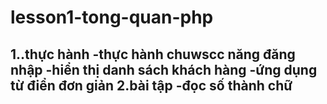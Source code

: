 # lesson1-tong-quan-php

1..thực hành
-thực hành chuwscc năng đăng nhập
-hiển thị danh sách khách hàng
-ứng dụng từ điển đơn giản
2.bài tập
-đọc số thành chữ
-
